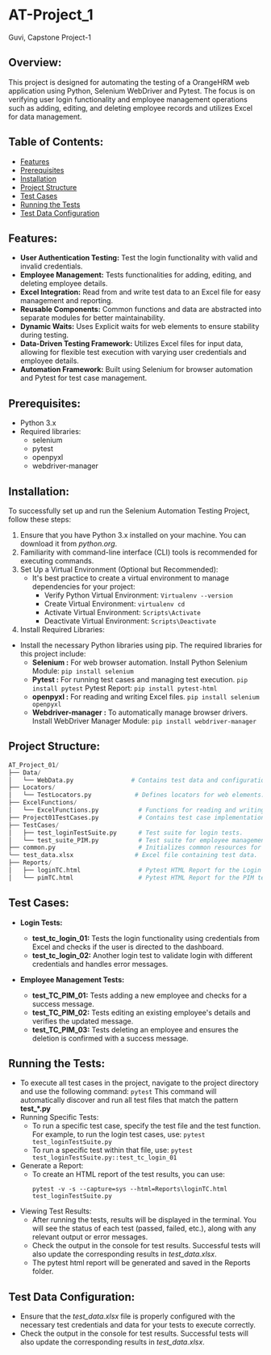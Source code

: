 # AT-Project_1
Guvi, Capstone Project-1

## Overview:
This project is designed for automating the testing of a OrangeHRM web application using Python, Selenium WebDriver and Pytest. The focus is on verifying user login functionality and employee management operations such as adding, editing, and deleting employee records and utilizes Excel for data management.

## Table of Contents:
- [Features](#features)
- [Prerequisites](#prerequisites)
- [Installation](#installation)
- [Project Structure](#project-structure)
- [Test Cases](#test-cases)
- [Running the Tests](#running-the-tests)
- [Test Data Configuration](#test-data-configuration)

## Features:
- __User Authentication Testing:__ Test the login functionality with valid and invalid credentials.
- __Employee Management:__ Tests functionalities for adding, editing, and deleting employee details.
- __Excel Integration:__ Read from and write test data to an Excel file for easy management and reporting.
- __Reusable Components:__ Common functions and data are abstracted into separate modules for better maintainability.
- __Dynamic Waits:__ Uses Explicit waits for web elements to ensure stability during testing.
- __Data-Driven Testing Framework:__ Utilizes Excel files for input data, allowing for flexible test execution with varying user credentials and employee details.
- __Automation Framework:__ Built using Selenium for browser automation and Pytest for test case management.

## Prerequisites:
- Python 3.x
- Required libraries:
  - selenium
  - pytest
  - openpyxl
  - webdriver-manager
 
## Installation:
To successfully set up and run the Selenium Automation Testing Project, follow these steps:
1. Ensure that you have Python 3.x installed on your machine. You can download it from _python.org_.
2. Familiarity with command-line interface (CLI) tools is recommended for executing commands.
3. Set Up a Virtual Environment (Optional but Recommended):
   - It's best practice to create a virtual environment to manage dependencies for your project:
     - Verify Python Virtual Environment: `Virtualenv --version`
     - Create Virtual Environment:  `virtualenv cd`
     - Activate Virtual Environment:  `Scripts\Activate`
     - Deactivate Virtual Environment: `Scripts\Deactivate`
4.  Install Required Libraries:
  - Install the necessary Python libraries using pip. The required libraries for this project include:
    - __Selenium :__ For web browser automation.
      Install Python Selenium Module: `pip install selenium`
    - __Pytest :__ For running test cases and managing test execution.
      `pip install pytest`
       Pytest Report: `pip install pytest-html`
    - __openpyxl :__ For reading and writing Excel files.
       `pip install selenium openpyxl`
    - __Webdriver-manager :__ To automatically manage browser drivers.
        Install WebDriver Manager Module: `pip install webdriver-manager`

## Project Structure: 
```python
AT_Project_01/
├── Data/
│   └── WebData.py                # Contains test data and configuration.
├── Locators/
│   └── TestLocators.py            # Defines locators for web elements.
├── ExcelFunctions/
│   └── ExcelFunctions.py           # Functions for reading and writing Excel files.
├── Project01TestCases.py           # Contains test case implementations (main file).
├── TestCases/
│   ├── test_loginTestSuite.py      # Test suite for login tests.
│   └── test_suite_PIM.py           # Test suite for employee management tests.
├── common.py                       # Initializes common resources for tests.
└── test_data.xlsx                 # Excel file containing test data.
├── Reports/
│   ├── loginTC.html                # Pytest HTML Report for the Login test suite.
│   └── pimTC.html                  # Pytest HTML Report for the PIM test suite.
```

## Test Cases:
-  __Login Tests:__
   - __test_tc_login_01:__ Tests the login functionality using credentials from Excel and checks if the user is directed to the dashboard.
   - __test_tc_login_02:__ Another login test to validate login with different credentials and handles error messages.
     
- __Employee Management Tests:__
   - __test_TC_PIM_01:__ Tests adding a new employee and checks for a success message.
   - __test_TC_PIM_02:__ Tests editing an existing employee's details and verifies the updated message.
   - __test_TC_PIM_03:__ Tests deleting an employee and ensures the deletion is confirmed with a success message.

## Running the Tests:
- To execute all test cases in the project, navigate to the project directory and use the following command:	`pytest`
   This command will automatically discover and run all test files that match the pattern **test_*.py**
- Running Specific Tests:
  - To run a specific test case, specify the test file and the test function. For example, to run the login test cases, use:
    `pytest test_loginTestSuite.py`
  - To run a specific test within that file, use: `pytest test_loginTestSuite.py::test_tc_login_01`
- Generate a Report:
  -  To create an HTML report of the test results, you can use:
     ```
     pytest -v -s --capture=sys --html=Reports\loginTC.html test_loginTestSuite.py
     ```
- Viewing Test Results:
  - After running the tests, results will be displayed in the terminal. You will see the status of each test (passed, failed, etc.), along with any relevant output or error messages.
  - Check the output in the console for test results. Successful tests will also update the corresponding results in *test_data.xlsx*.
  - The pytest html report will be generated and saved in the Reports folder.

## Test Data Configuration:
- Ensure that the *test_data.xlsx* file is properly configured with the necessary test credentials and data for your tests to execute correctly.
- Check the output in the console for test results. Successful tests will also update the corresponding results in *test_data.xlsx*.






      










 



